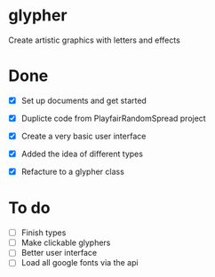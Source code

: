 # glypher
Create artistic graphics with letters and effects

# Done
- [x] Set up documents and get started
- [x] Duplicte code from PlayfairRandomSpread project
- [x] Create a very basic user interface
- [x] Added the idea of different types
- [x] Refacture to a glypher class


# To do
- [ ] Finish types
- [ ] Make clickable glyphers
- [ ] Better user interface
- [ ] Load all google fonts via the api
